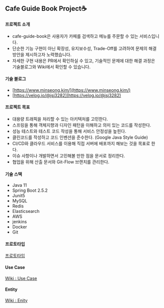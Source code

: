 <h2>Cafe Guide Book Project☕</h2>

<h4>프로젝트 소개</h4>

- cafe-guide-book은 사용자가 카페를 검색하고 메뉴를 주문할 수 있는 서비스입니다.
- 단순한 기능 구현이 아닌 확장성, 유지보수성, Trade-Off를 고려하여 문제의 해결 방안을 제시하고자 노력했습니다.
- 자세한 구현 내용은 PR에서 확인하실 수 있고, 기술적인 문제에 대한 해결 과정은 기술블로그와 Wiki에서 확인할 수 있습니다.

<h4>기술 블로그</h4>

- [https://www.minseong.kim/](https://www.minseong.kim/)
- [https://velog.io/@jsj3282](https://velog.io/@jsj3282)

<h4>프로젝트 목표</h4>

- 대용량 트래픽을 처리할 수 있는 아키텍처를 고민한다.
- 스프링을 통해 객체지향과 디자인 패턴을 이해하고 의미 있는 코드를 작성한다.
- 성능 테스트와 테스트 코드 작성을 통해 서비스 안정성을 높힌다.
- 클린코드를 작성하고 코드 인벤션을 준수한다. (Google Java Style Guide)
- CI/CD와 클라우드 서비스를 이용해 직접 서버에 배포까지 해보는 것을 목표로 한다.
- 이슈 사항이나 개발하면서 고민해볼 만한 점을 문서로 정리한다.
- 협업을 위해 산출 문서와 Git-Flow 브랜치를 관리한다.

<h4>기술 스택</h4>

- Java 11
- Spring Boot 2.5.2
- Junit5
- MySQL
- Redis
- Elasticsearch
- AWS
- jenkins
- Docker
- Git

<h4>프로토타입</h4>

[프로토타입](https://ovenapp.io/view/o29WWonTCFflG9WDRlilTUMZ3AfpgGLa/)

<h4>Use Case</h4>

[Wiki : Use Case](https://github.com/f-lab-edu/cafe-guide-book/wiki/Use-Case)

<h4>Entity</h4>

[Wiki : Enity](https://github.com/f-lab-edu/cafe-guide-book/wiki/Entity)
